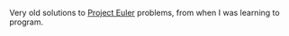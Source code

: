 Very old solutions to [Project Euler](https://projecteuler.net/) problems, from when I was learning to program.